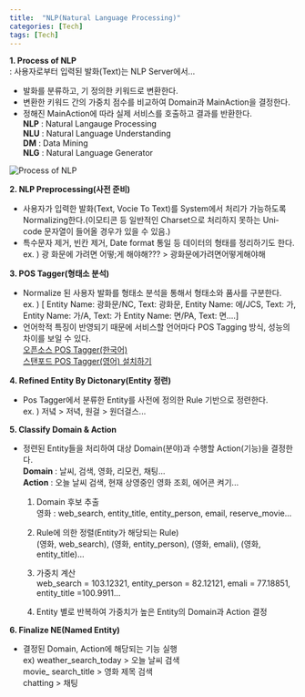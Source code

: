 ```yaml
---
title:  "NLP(Natural Language Processing)"
categories: [Tech]
tags: [Tech]
---
```


**1. Process of NLP**    
:  사용자로부터 입력된 발화(Text)는 NLP Server에서...    
   - 발화를 분류하고, 기 정의한 키워드로 변환한다.    
   - 변환한 키워드 간의 가중치 점수를 비교하여 Domain과 MainAction을 결정한다.    
   - 정해진 MainAction에 따라 실제 서비스를 호출하고 결과를 반환한다.    
**NLP** : Natural Langauge Processing  
**NLU** : Natural Language Understanding  
**DM** : Data Mining  
**NLG** : Natural Language Generator  


![Process of NLP](https://parkmh04.github.io//images/processofNLU.png)    

**2. NLP Preprocessing(사전 준비)**    
 - 사용자가 입력한 발화(Text, Vocie To Text)를 System에서 처리가 가능하도록 Normalizing한다.(이모티콘 등 일반적인 Charset으로 처리하지 못하는 Uni-code 문자열이 들어올 경우가 있을 수 있음.)    
 - 특수문자 제거, 빈칸 제거, Date format 통일 등 데이터의 형태를 정리하기도 한다.  
  ex. ) 광 화문에 가려면 어떻;게 해야해???  > 광화문에가려면어떻게해야해
  
**3. POS Tagger(형태소 분석)**    
  - Normalize 된 사용자 발화를 형태소 분석을 통해서 형태소와 품사를 구분한다.  
   ex. )  [ Entity Name: 광화문/NC, Text: 광화문,  Entity Name: 에/JCS, Text: 가, Entity Name: 가/A, Text: 가 Entity Name: 면/PA, Text: 면....]    
  - 언어학적 특징이 반영되기 때문에 서비스할 언어마다 POS Tagging 방식, 성능의 차이를 보일 수 있다.     
     [오픈소스 POS Tagger(한국어)](http://jammun.blogspot.kr/2014/07/pos-tagger.html)    
     [스탠포드 POS Tagger(영어) 설치하기](http://www.citrus-translation.com/stanford-pos-tagger-on-localhost/)
      
**4. Refined Entity By Dictonary(Entity 정련)**    
-  Pos Tagger에서 분류한 Entity를 사전에 정의한 Rule 기반으로 정련한다.  
  ex. ) 저녘 > 저녁, 원걸 > 원더걸스...     

**5. Classify Domain & Action**    
-  정련된 Entity들을 처리하여 대상 Domain(분야)과 수행할 Action(기능)을 결정한다.  
**Domain** : 날씨, 검색, 영화,  리모컨,  채팅...    
**Action** : 오늘 날씨 검색, 현재 상영중인 영화 조회, 에어콘 켜기...
      
	1) Domain 후보 추출  
  영화 : web_search, entity_title, entity_person, email, reserve_movie...
    
	2) Rule에 의한 정렬(Entity가 해당되는 Rule)  
  (영화, web_search), (영화, entity_person), (영화, emali), (영화, entity_title)...
    
	3) 가중치 계산  
   web_search = 103.12321, entity_person = 82.12121, emali = 77.18851, entity_title =100.9911...
    
	4) Entity 별로 반복하여 가중치가 높은 Entity의 Domain과 Action 결정
        
**6. Finalize NE(Named Entity)**
    
- 결정된 Domain, Action에 해당되는 기능 실행    
  ex) weather_search_today > 오늘 날씨 검색  
	movie_ search_title > 영화 제목 검색  
	     chatting > 채팅  